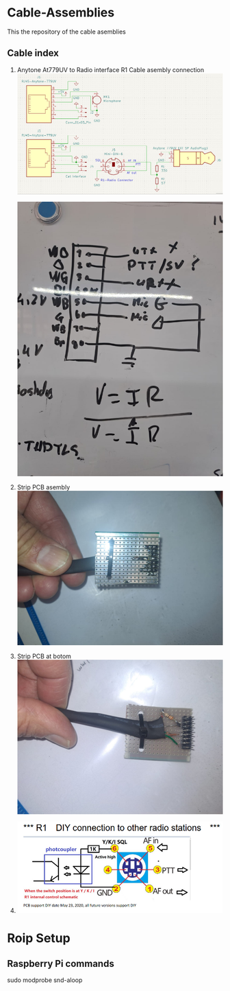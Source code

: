 # Cable-Assemblies
This the repository of the cable asemblies
## Cable index 


1) Anytone At779UV to Radio interface R1
   Cable asembly connection
   ![Pin connections](Anytone_mic_diagram.jpeg)
  
    ![Pin connections](ROIP_Anyton1.jpeg)
3) Strip PCB asembly
  ![Board at top](Roip_anytone2.jpeg)
4) Strip PCB at botom   
   ![Board at botom](Roip_anytone3.jpeg)
5) ![Board at botom](R1-2020-radio-connector.jpeg)


# Roip Setup 
## Raspberry Pi commands
   sudo modprobe snd-aloop
   
   
